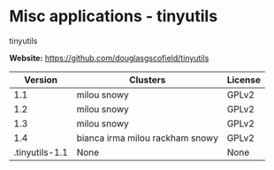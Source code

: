 # Misc applications - tinyutils

tinyutils



**Website:** <https://github.com/douglasgscofield/tinyutils>

| Version | Clusters | License |
| ------- | -------- | ------- |
| 1.1 | milou snowy | GPLv2 |
| 1.2 | milou snowy | GPLv2 |
| 1.3 | milou snowy | GPLv2 |
| 1.4 | bianca irma milou rackham snowy | GPLv2 |
| .tinyutils-1.1 | None | None |
